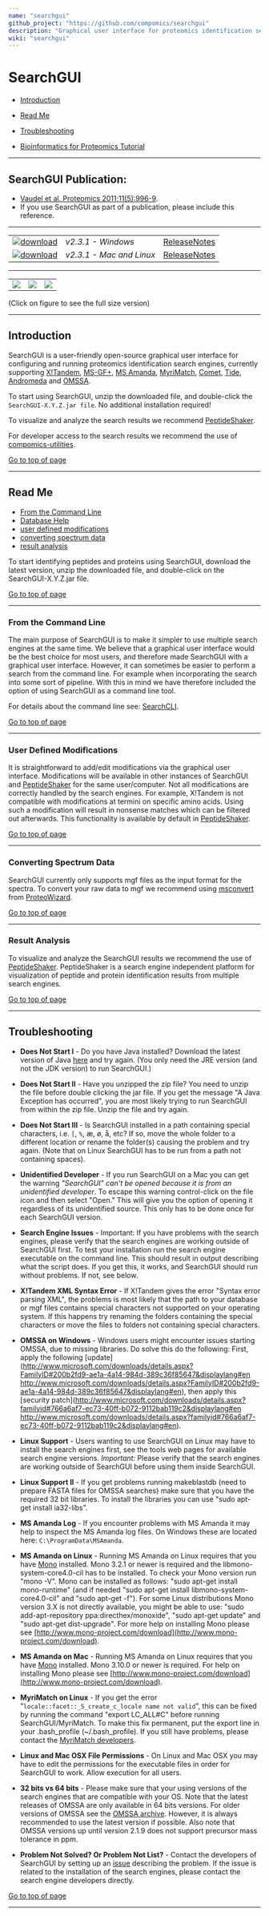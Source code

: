 ```yaml
---
name: "searchgui"
github_project: "https://github.com/compomics/searchgui"
description: "Graphical user interface for proteomics identification search engines"
wiki: "searchgui"
---
```


# SearchGUI

 * [Introduction](#introduction)
 * [Read Me](#read-me)
 * [Troubleshooting](#troubleshooting)

 * [Bioinformatics for Proteomics Tutorial](http://compomics.com/bioinformatics-for-proteomics)

----

## SearchGUI Publication:
 * [Vaudel et al. Proteomics 2011;11(5):996-9](http://www.ncbi.nlm.nih.gov/pubmed/21337703). 
 * If you use SearchGUI as part of a publication, please include this reference.

----

|   |   |   |
| :------------------------- | :--------------- | :--: |
| [![download](https://github.com/compomics/searchgui/wiki/images/download_button_windows.png)](http://genesis.ugent.be/maven2/eu/isas/searchgui/SearchGUI/2.3.1/SearchGUI-2.3.1-windows.zip) | *v2.3.1 - Windows* | [ReleaseNotes](/searchgui/wiki/releasenotes.html) | 
| [![download](https://github.com/compomics/searchgui/wiki/images/download_button_unix.png)](http://genesis.ugent.be/maven2/eu/isas/searchgui/SearchGUI/2.3.1/SearchGUI-2.3.1-mac_and_linux.tar.gz) | *v2.3.1 - Mac and Linux* |[ReleaseNotes](/searchgui/wiki/releasenotes.html) | 

----

|  |  |  |
|:--:|:--:|:--:|
| [![](https://github.com/compomics/searchgui/wiki/images/TaskEditor_small.png)](https://github.com/compomics/searchgui/wiki/images/TaskEditor.png) | [![](https://github.com/compomics/searchgui/wiki/images/ParametersEditor_small.png)](https://github.com/compomics/searchgui/wiki/images/ParametersEditor.png) | [![](https://github.com/compomics/searchgui/wiki/images/ProgressDialog_small.png)](https://github.com/compomics/searchgui/wiki/images/ProgressDialog.png) |

(Click on figure to see the full size version)

----

## Introduction

SearchGUI is a user-friendly open-source graphical user interface for configuring and running proteomics identification search engines, currently supporting [X!Tandem](http://www.thegpm.org/tandem), [MS-GF+](https://bix-lab.ucsd.edu/pages/viewpage.action?pageId#13533355), [MS Amanda](http://ms.imp.ac.at/?goto#msamanda), [MyriMatch](http://www.mc.vanderbilt.edu/root/vumc.php?site=msrc/bioinformatics&doc=27121), [Comet](http://comet-ms.sourceforge.net/), [Tide](http://cruxtoolkit.sourceforge.net), [Andromeda](http://www.andromeda-search.org) and [OMSSA](http://www.ncbi.nlm.nih.gov/pubmed/15473683).

To start using SearchGUI, unzip the downloaded file, and double-click the `SearchGUI-X.Y.Z.jar file`. No additional installation required!

To visualize and analyze the search results we recommend [PeptideShaker](http://compomics.github.io/projects/peptide-shaker.html).

For developer access to the search results we recommend the use of [compomics-utilities](http://compomics.github.io/projects/compomics-utilities.html).

[Go to top of page](#searchgui)

----

## Read Me
 
 * [From the Command Line](#from-the-command-line)
 * [Database Help](/searchgui/wiki/databasehelp)
 * [user defined modifications](#user-defined-modifications)
 * [converting spectrum data](#converting-spectrum-data)
 * [result analysis](#result-analysis.html)

To start identifying peptides and proteins using SearchGUI, download the latest version, unzip the downloaded file, and double-click on the SearchGUI-X.Y.Z.jar file.

[Go to top of page](#searchgui)

----

### From the Command Line

The main purpose of SearchGUI is to make it simpler to use multiple search engines at the same time. We believe that a graphical user interface would be the best choice for most users, and therefore made SearchGUI with a graphical user interface. However, it can sometimes be easier to perform a search from the command line. For example when incorporating the search into some sort of pipeline. With this in mind we have therefore included the option of using SearchGUI as a command line tool.

For details about the command line see: [SearchCLI](/searchgui/wiki/searchcli.html).

[Go to top of page](#searchgui)

----

### User Defined Modifications

It is straightforward to add/edit modifications via the graphical user interface. Modifications will be available in other instances of SearchGUI and [PeptideShaker](http://compomics.github.io/projects/peptide-shaker.html) for the same user/computer. Not all modifications are correctly handled by the search engines. For example, X!Tandem is not compatible with modifications at termini on specific amino acids. Using such a modification will result in nonsense matches which can be filtered out afterwards. This functionality is available by default in [PeptideShaker](http://compomics.github.io/projects/peptide-shaker.html).

[Go to top of page](#searchgui)

----

### Converting Spectrum Data

SearchGUI currently only supports mgf files as the input format for the spectra. To convert your raw data to mgf we recommend using [msconvert](http://proteowizard.sourceforge.net) from [ProteoWizard](http://proteowizard.sourceforge.net).

[Go to top of page](#searchgui)

----

### Result Analysis

To visualize and analyze the SearchGUI results we recommend the use of [PeptideShaker](http://compomics.github.io/projects/peptide-shaker.html). PeptideShaker is a search engine independent platform for visualization of peptide and protein identification results from multiple search engines.

[Go to top of page](#searchgui)

----

## Troubleshooting

 * **Does Not Start I** - Do you have Java installed? Download the latest version of Java  [here](http://java.sun.com/javase/downloads/index.jsp) and try again. (You only need the JRE version (and not the JDK version) to run SearchGUI.)

 * **Does Not Start II** - Have you unzipped the zip file? You need to unzip the file before double clicking the jar file. If you get the message "A Java Exception has occurred", you are most likely trying to run SearchGUI from within the zip file. Unzip the file and try again.

 * **Does Not Start III** - Is SearchGUI installed in a path containing special characters, i.e. `[`, `%`, æ, ø, å, etc? If so, move the whole folder to a different location or rename the folder(s) causing the problem and try again. (Note that on Linux SearchGUI has to be run from a path not containing spaces).

 * **Unidentified Developer** - If you run SearchGUI on a Mac you can get the warning _"SearchGUI" can't be opened because it is from an unidentified developer_. To escape this warning control-click on the file icon and then select "Open." This will give you the option of opening it regardless of its unidentified source. This only has to be done once for each SearchGUI version.

 * **Search Engine Issues** - Important: If you have problems with the search engines, please verify that the search engines are working outside of SearchGUI first. To test your installation run the search engine executable on the command line. This should result in output describing what the script does. If you get this, it works, and SearchGUI should run without problems. If not, see below.

 * **X!Tandem XML Syntax Error** - If X!Tandem gives the error "Syntax error parsing XML", the problems is most likely that the path to your database or mgf files contains special characters not supported on your operating system. If this happens try renaming the folders containing the special characters or move the files to folders not containing special characters.

 * **OMSSA on Windows** - Windows users might encounter issues starting OMSSA, due to missing libraries. Do solve this do the following: First, apply the following [update](http://www.microsoft.com/downloads/details.aspx?FamilyID#200b2fd9-ae1a-4a14-984d-389c36f85647&displaylang#en http://www.microsoft.com/downloads/details.aspx?FamilyID#200b2fd9-ae1a-4a14-984d-389c36f85647&displaylang#en), then apply this [security patch](http://www.microsoft.com/downloads/details.aspx?familyid#766a6af7-ec73-40ff-b072-9112bab119c2&displaylang#en http://www.microsoft.com/downloads/details.aspx?familyid#766a6af7-ec73-40ff-b072-9112bab119c2&displaylang#en).

 * **Linux Support** - Users wanting to use SearchGUI on Linux may have to install the search engines first, see the tools web pages for available search engine versions. *Important:* Please verify that the search engines are working outside of SearchGUI before using them inside SearchGUI.

 * **Linux Support II** - If you get problems running makeblastdb (need to prepare FASTA files for OMSSA searches) make sure that you have the required 32 bit libraries. To install the libraries you can use "sudo apt-get install ia32-libs".

 * **MS Amanda Log** - If you encounter problems with MS Amanda it may help to inspect the MS Amanda log files. On Windows these are located here: `C:\ProgramData\MSAmanda`.

 * **MS Amanda on Linux** - Running MS Amanda on Linux requires that you have [Mono](http://www.mono-project.com) installed. Mono 3.2.1 or newer is required and the libmono-system-core4.0-cil has to be installed. To check your Mono version run "mono -V". Mono can be installed as follows: "sudo apt-get install mono-runtime" (and if needed "sudo apt-get install libmono-system-core4.0-cil" and "sudo apt-get -f"). For some Linux distributions Mono version 3.X is not directly available, you might be able to use: "sudo add-apt-repository ppa:directhex/monoxide", "sudo apt-get update" and "sudo apt-get dist-upgrade". For more help on installing Mono please see [http://www.mono-project.com/download](http://www.mono-project.com/download).

 * **MS Amanda on Mac** - Running MS Amanda on Linux requires that you have [Mono](http://www.mono-project.com) installed. Mono 3.10.0 or newer is required. For help on installing Mono please see [http://www.mono-project.com/download](http://www.mono-project.com/download).

 * **MyriMatch on Linux** - If you get the error "`locale::facet::_S_create_c_locale name not valid`", this can be fixed by running the command "export LC_ALL#C" before running SearchGUI/MyriMatch. To make this fix permanent, put the export line in your .bash_profile (~/.bash_profile). If you still have problems, please contact the [MyriMatch developers](http://www.mc.vanderbilt.edu/root/vumc.php?site=msrc/bioinformatics&doc=27121).

 * **Linux and Mac OSX File Permissions** - On Linux and Mac OSX you may have to edit the permissions for the executable files in order for SearchGUI to work. Allow execution for all users.

 * **32 bits vs 64 bits** - Please make sure that your using versions of the search engines that are compatible with your OS. Note that the latest releases of OMSSA are only available in 64 bits versions. For older versions of OMSSA see the [OMSSA archive](ftp://ftp.ncbi.nlm.nih.gov/pub/lewisg/omssa). However, it is always recommended to use the latest version if possible. Also note that OMSSA versions up until version 2.1.9 does not support precursor mass tolerance in ppm.

 * **Problem Not Solved? Or Problem Not List?** - Contact the developers of SearchGUI by setting up an [issue](/searchgui/issues.html) describing the problem. If the issue is related to the installation of the search engines, please contact the search engine developers directly.

[Go to top of page](#searchgui)

----
